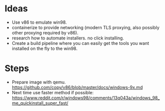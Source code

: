 

# Ideas
- Use v86 to emulate win98.
- containerize to provide networking (modern TLS proxying, also possibly other proxying required by v86).
- research how to automate installers. no click installing.
- Create a build pipeline where you can easily get the tools you want installed on the fly to the win98.

# Steps
- Prepare image with qemu. https://github.com/copy/v86/blob/master/docs/windows-9x.md
- Next time use faster method if possible: https://www.reddit.com/r/windows98/comments/13q043a/windows_98_me_quickinstall_super_fast/

